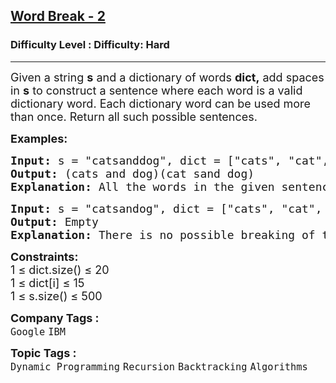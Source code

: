 <h2><a href="https://www.geeksforgeeks.org/problems/word-break-part-23249/1?page=1&company=IBM&sortBy=submissions">Word Break - 2</a></h2><h3>Difficulty Level : Difficulty: Hard</h3><hr><div class="problems_problem_content__Xm_eO"><p><span style="font-size: 18px;">Given a string <strong>s</strong> and a dictionary of words <strong>dict</strong><strong>,</strong> add spaces in <strong>s</strong> to construct a sentence where each word is a valid dictionary word. Each dictionary word can be used more than once. Return all such possible sentences.</span></p>
<p><strong><span style="font-size: 18px;">Examples:</span></strong></p>
<pre><span style="font-size: 18px;"><strong>Input:</strong> s = "catsanddog", dict = ["cats", "cat", "and", "sand", "dog"]
<strong>Output:</strong> (cats and dog)(cat sand dog)
<strong>Explanation:</strong> All the words in the given sentences are present in the dictionary.</span></pre>
<pre><span style="font-size: 18px;"><strong>Input:</strong> s = "catsandog", dict = ["cats", "cat", "and", "sand", "dog"]
<strong>Output:</strong> Empty
<strong>Explanation:</strong> There is no possible breaking of the string s where all the words are present in dict.</span></pre>
<p><span style="font-size: 18px;"><strong>Constraints:</strong><br>1 ≤ dict.size() ≤ 20<br>1 ≤ dict[i] ≤ 15<br>1 ≤ s.size() ≤ 500</span></p></div><p><span style=font-size:18px><strong>Company Tags : </strong><br><code>Google</code>&nbsp;<code>IBM</code>&nbsp;<br><p><span style=font-size:18px><strong>Topic Tags : </strong><br><code>Dynamic Programming</code>&nbsp;<code>Recursion</code>&nbsp;<code>Backtracking</code>&nbsp;<code>Algorithms</code>&nbsp;